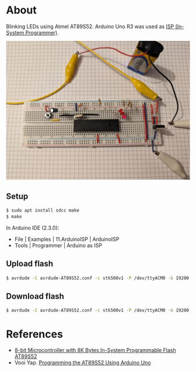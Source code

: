 # About
Blinking LEDs using Atmel AT89S52. Arduino Uno R3 was used as [ISP (In-System Programmer)](./gallery/arduino_programmer.jpg).

<p align="center">
<img src="./gallery/blink_leds.jpg" width="650"/>
</p>

## Setup

```bash
$ sudo apt install sdcc make
$ make
```

In Arduino IDE (2.3.0):
- File | Examples | 11.ArduinoISP | ArduinoISP
- Tools | Programmer | Arduino as ISP

## Upload flash

```bash
$ avrdude -C avrdude-AT89S52.conf -c stk500v1 -P /dev/ttyACM0 -b 19200 -p AT89S52 -U flash:w:"main.ihx":a
```

## Download flash

```bash
$ avrdude -C avrdude-AT89S52.conf -c stk500v1 -P /dev/ttyACM0 -b 19200 -p AT89S52 -D -U flash:r:"flash.bin":r
```

# References
- [8-bit Microcontroller with 8K Bytes In-System Programmable Flash AT89S52](https://ww1.microchip.com/downloads/en/DeviceDoc/doc1919.pdf)
- Vooi Yap. [Programming the AT89S52 Using Arduino Uno](https://www.youtube.com/watch?v=qzqSjv65ubQ)
